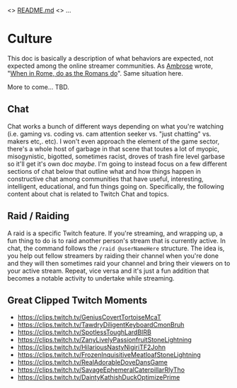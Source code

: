 <> [README.md](README.md) <> ...

# Culture

This doc is basically a description of what behaviors are expected, not expected among the online streamer communities. As [Ambrose](https://en.wikipedia.org/wiki/Ambrose) wrote, "[When in Rome, do as the Romans do](https://en.wikipedia.org/wiki/When_in_Rome,_do_as_the_Romans_do)". Same situation here.

More to come... TBD.

## Chat

Chat works a bunch of different ways depending on what you're watching (i.e. gaming vs. coding vs. cam attention seeker vs. "just chatting" vs. makers etc,. etc). I won't even approach the element of the game sector, there's a whole host of garbage in that scene that toutes a lot of myopic, misogynistic, bigotted, sometimes racist, droves of trash fire level garbase so it'll get it's own doc *maybe*. I'm going to instead focus on a few different sections of chat below that outline what and how things happen in constructive chat among communities that have useful, interesting, intelligent, educational, and fun things going on. Specifically, the following content about chat is related to Twitch Chat and topics.

## Raid / Raiding

A raid is a specific Twitch feature. If you're streaming, and wrapping up, a fun thing to do is to raid another person's stream that is currently active. In chat, the command follows the `/raid @userNameHere` structure. The idea is, you help out fellow streamers by raiding their channel when you're done and they will then sometimes raid your channel and bring their viewers on to your active stream. Repeat, vice versa and it's just a fun addition that becomes a notable activity to undertake while streaming.

## Great Clipped Twitch Moments

* https://clips.twitch.tv/GeniusCovertTortoiseMcaT
* https://clips.twitch.tv/TawdryDiligentKeyboardCmonBruh
* https://clips.twitch.tv/SpotlessToughLardBIRB
* https://clips.twitch.tv/ZanyLivelyPassionfruitStoneLightning
* https://clips.twitch.tv/HilariousNastyNigiriTF2John
* https://clips.twitch.tv/FrozenInquisitiveMeatloafStoneLightning
* https://clips.twitch.tv/RealAdorableDoveDansGame
* https://clips.twitch.tv/SavageEphemeralCaterpillarRlyTho
* https://clips.twitch.tv/DaintyKathishDuckOptimizePrime
